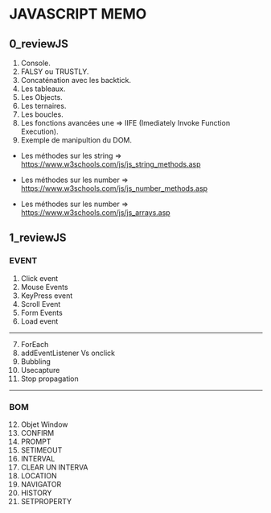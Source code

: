 # JAVASCRIPT MEMO

## 0_reviewJS

1. Console.
2. FALSY ou TRUSTLY.
3. Concaténation avec les backtick.
4. Les tableaux.
5. Les Objects.
6. Les ternaires.
7. Les boucles.
8. Les fonctions avancées une => IIFE
(Imediately Invoke Function Execution).
9. Exemple de manipultion du DOM.

- Les méthodes sur les string 
=>
https://www.w3schools.com/js/js_string_methods.asp

- Les méthodes sur les number 
=> 
https://www.w3schools.com/js/js_number_methods.asp

- Les méthodes sur les number
=>
https://www.w3schools.com/js/js_arrays.asp

## 1_reviewJS

### EVENT
1. Click event
2. Mouse Events
3. KeyPress event
4. Scroll Event
5. Form Events
6. Load event 
--------------
7. ForEach 
8. addEventListener Vs onclick
9. Bubbling 
10. Usecapture 
11. Stop propagation
-------------
### BOM 
12. Objet Window
13. CONFIRM 
14. PROMPT 
15. SETIMEOUT 
16. INTERVAL 
17. CLEAR UN INTERVA
18. LOCATION 
19. NAVIGATOR 
20. HISTORY 
21. SETPROPERTY 
